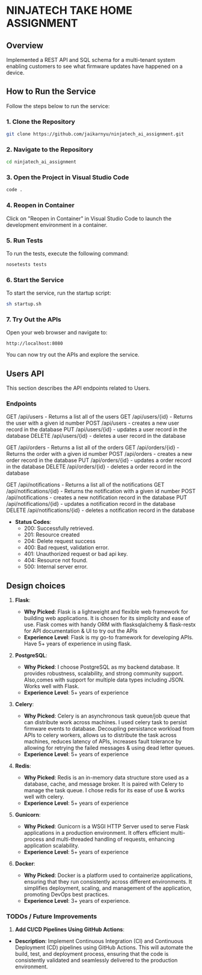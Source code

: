
# NINJATECH TAKE HOME ASSIGNMENT 

## Overview

Implemented a REST API and SQL schema for a multi-tenant system enabling customers to see what firmware updates have happened on a device.

## How to Run the Service

Follow the steps below to run the service:

### 1. Clone the Repository

```bash
git clone https://github.com/jaikarnyu/ninjatech_ai_assignment.git
```

### 2. Navigate to the Repository

```bash
cd ninjatech_ai_assignment
```

### 3. Open the Project in Visual Studio Code

```bash
code .
```

### 4. Reopen in Container

Click on "Reopen in Container" in Visual Studio Code to launch the development environment in a container.

### 5. Run Tests

To run the tests, execute the following command:

```bash
nosetests tests
```


### 6. Start the Service

To start the service, run the startup script:

```bash
sh startup.sh
```

### 7. Try Out the APIs

Open your web browser and navigate to:

```
http://localhost:8080
```

You can now try out the APIs and explore the service.


## Users API

This section describes the API endpoints related to Users.


### Endpoints

GET /api/users - Returns a list all of the users
GET /api/users/{id} - Returns the user with a given id number
POST /api/users - creates a new user record in the database
PUT /api/users/{id} - updates a user record in the database
DELETE /api/users/{id} - deletes a user record in the database

GET /api/orders - Returns a list all of the orders
GET /api/orders/{id} - Returns the order with a given id number
POST /api/orders - creates a new order record in the database
PUT /api/orders/{id} - updates a order record in the database
DELETE /api/orders/{id} - deletes a order record in the database


GET /api/notifications - Returns a list all of the notifications
GET /api/notifications/{id} - Returns the notification with a given id number
POST /api/notifications - creates a new notification record in the database
PUT /api/notifications/{id} - updates a notification record in the database
DELETE /api/notifications/{id} - deletes a notification record in the database



- **Status Codes**:
  - 200: Successfully retrieved.
  - 201: Resource created
  - 204: Delete request success
  - 400: Bad request, validation error.
  - 401: Unauthorized request or bad api key.
  - 404: Resource not found.
  - 500: Internal server error.


## Design choices

1. **Flask**:
   - **Why Picked**: Flask is a lightweight and flexible web framework for building web applications. It is chosen for its simplicity and ease of use. Flask comes with handy ORM with flasksqlalchemy & flask-restx for API documentation & UI to try out the APIs
   - **Experience Level**: Flask is my go-to framework for developing APIs. Have 5+ years of experience in using flask.

2. **PostgreSQL**:
   - **Why Picked**: I choose PostgreSQL as my backend database. It provides robustness, scalability, and strong community support. Also,comes with support for multiple data types including JSON. Works well with Flask.
   - **Experience Level**: 5+ years of experience

3. **Celery**:
   - **Why Picked**: Celery is an asynchronous task queue/job queue that can distribute work across machines. I used celery task to persist firmware events to database. Decoupling persistance workload from APIs to celery workers, allows us to distribute the task across machines, reduces latency of APIs, increases fault tolerance by allowing for retrying the failed messages & using dead letter queues.
   - **Experience Level**: 5+ years of experience
  
4. **Redis**:
   - **Why Picked**: Redis is an in-memory data structure store used as a database, cache, and message broker. It is paired with Celery to manage the task queue. I chose redis for its ease of use & works well with celery.
   - **Experience Level**: 5+ years of experience

5. **Gunicorn**:
   - **Why Picked**: Gunicorn is a WSGI HTTP Server used to serve Flask applications in a production environment. It offers efficient multi-process and multi-threaded handling of requests, enhancing application scalability.
   - **Experience Level**: 5+ years of experience

6. **Docker**:
   - **Why Picked**: Docker is a platform used to containerize applications, ensuring that they run consistently across different environments. It simplifies deployment, scaling, and management of the application, promoting DevOps best practices.
   - **Experience Level**: 3+ years of experience.


### TODOs / Future Improvements

1. **Add CI/CD Pipelines Using GitHub Actions**:
- **Description**: Implement Continuous Integration (CI) and Continuous Deployment (CD) pipelines using GitHub Actions. This will automate the build, test, and deployment process, ensuring that the code is consistently validated and seamlessly delivered to the production environment.

